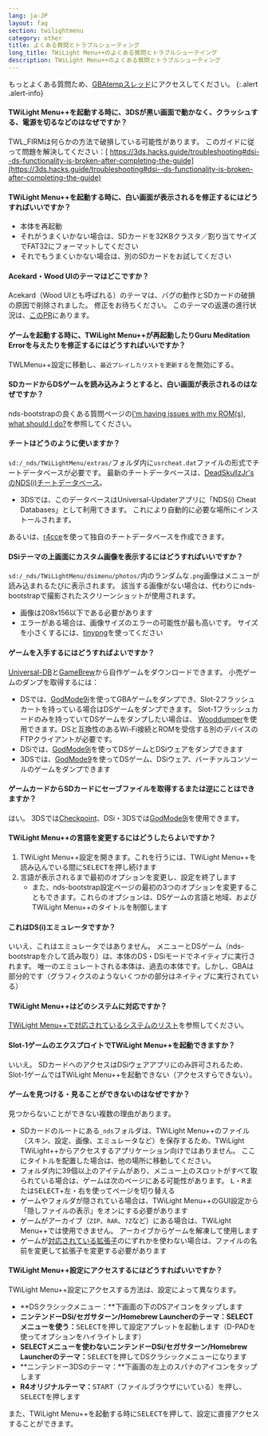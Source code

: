```yaml
---
lang: ja-JP
layout: faq
section: twilightmenu
category: other
title: よくある質問とトラブルシューティング
long_title: TWiLight Menu++のよくある質問とトラブルシューテイング
description: TWiLight Menu++のよくある質問とトラブルシューティング
---
```


もっとよくある質問ため、[GBAtempスレッド](https://gbatemp.net/threads/ds-i-3ds-twilight-menu-gui-for-ds-i-games-and-ds-i-menu-replacement.472200/)にアクセスしてください。
{:.alert .alert-info}

#### TWiLight Menu++を起動する時に、3DSが黒い画面で動かなく、クラッシュする、電源を切るなどのはなぜですか？
TWL_FIRMは何らかの方法で破損している可能性があります。 このガイドに従って問題を解決してください：[ https://3ds.hacks.guide/troubleshooting#dsi--ds-functionality-is-broken-after-completing-the-guide](https://3ds.hacks.guide/troubleshooting#dsi--ds-functionality-is-broken-after-completing-the-guide)

#### TWiLight Menu++を起動する時に、白い画面が表示されるを修正するにはどうすればいいですか？
- 本体を再起動
- それがうまくいかない場合は、SDカードを32KBクラスタ／割り当てサイズでFAT32にフォーマットしてください
- それでもうまくいかない場合は、別のSDカードをお試してください

#### Acekard・Wood UIのテーマはどこですか？
Acekard（Wood UIとも呼ばれる）のテーマは、バグの動作とSDカードの破損の原因で削除されました。 修正をお待ちください。 このテーマの返還の進行状況は、[このPR](https://github.com/DS-Homebrew/TWiLightMenu/pull/1109)にあります。

#### ゲームを起動する時に、TWiLight Menu++が再起動したりGuru Meditation Errorを与えたりを修正するにはどうすればいいですか？
TWLMenu++設定に移動し、`最近プレイしたリストを更新する`を無効にする。

#### SDカードからDSゲームを読み込みようとすると、白い画面が表示されるのはなぜですか？
nds-bootstrapの良くある質問ページの[I'm having issues with my ROM(s), what should I do?](../nds-bootstrap/faq?faq=im-having-issues-with-my-roms-what-should-i-do)を参照してください。

#### チートはどうのように使いますか？
`sd:/_nds/TWiLightMenu/extras/`フォルダ内に`usrcheat.dat`ファイルの形式でチートデータベースが必要です。 最新のチートデータベースは、[DeadSkullzJr'sのNDS(i)チートデータベース](https://gbatemp.net/threads/488711/)。
- 3DSでは、このデータベースはUniversal-Updaterアプリに「NDS(i) Cheat Databases」として利用てきます。 これにより自動的に必要な場所にインストールされます。

あるいは、[r4cce](http://hp.vector.co.jp/authors/VA013928/soft.html)を使って独自のチートデータベースを作成できます。

#### DSiテーマの上画面にカスタム画像を表示するにはどうすればいいですか？
`sd:/_nds/TWiLightMenu/dsimenu/photos/`内のランダムな`.png`画像はメニューが読み込まれるたびに表示されます。 該当する画像がない場合は、代わりにnds-bootstrapで撮影されたスクリーンショットが使用されます。

- 画像は208x156以下である必要があります
- エラーがある場合は、画像サイズのエラーの可能性が最も高いです。 サイズを小さくするには、[tinypng](https://tinypng.com)を使ってください

#### ゲームを入手するにはどうすればよいですか？
[Universal-DB](https://db.universal-team.net/ds)と[GameBrew](https://www.gamebrew.org/wiki/List_of_all_DS_homebrew#Games)から自作ゲームをダウンロードできます。 小売ゲームのダンプを取得するには：
- DSでは、[GodMode9i](https://github.com/DS-Homebrew/GodMode9i/releases)を使ってGBAゲームをダンプでき、Slot-2フラッシュカートを持っている場合はDSゲームをダンプできます。 Slot-1フラッシュカードのみを持っていてDSゲームをダンプしたい場合は、 [Wooddumper](https://digiex.net/attachments/wooddumper_r89-zip.14735/)を使用できます。DSと互換性のあるWi-Fi接続とROMを受信する別のデバイスのFTPクライアントが必要です。
- DSiでは、[GodMode9i](https://github.com/DS-Homebrew/GodMode9i/releases)を使ってDSゲームとDSiウェアをダンプできます
- 3DSでは、[GodMode9](https://github.com/d0k3/GodMode9/releases)を使ってDSゲーム、DSiウェア、バーチァルコンソールのゲームをダンプできます

#### ゲームカードからSDカードにセーブファイルを取得するまたは逆にことはできますか？
はい。 3DSでは[Checkpoint](https://github.com/FlagBrew/Checkpoint/releases)、DSi・3DSでは[GodMode9i](https://github.com/DS-Homebrew/GodMode9i/releases)を使用できます。

#### TWiLight Menu++の言語を変更するにはどうしたらよいですか？
1. TWiLight Menu++設定を開きます。これを行うには、TWiLight Menu++を読み込んでいる間に<kbd>SELECT</kbd>を押し続けます
1. 言語が表示されるまで最初のオプションを変更し、設定を終了します
   - また、nds-bootstrap設定ページの最初の3つのオプションを変更することもできます。これらのオプションは、DSゲームの言語と地域、およびTWiLight Menu++のタイトルを制御します

#### これはDS(i)エミュレータですか？
いいえ、これはエミュレータではありません。 メニューとDSゲーム（nds-bootstrapを介して読み取り）は、本体のDS・DSiモードでネイティブに実行されます。 唯一のエミュレートされる本体は、過去の本体です。しかし、GBAは部分的です（グラフィクスのようないくつかの部分はネイティブに実行されている）

#### TWiLight Menu++はどのシステムに対応ですか？
[TWiLight Menu++で対応されているシステムのリスト](../ds-index/emulators#twilight-menuで対応されているシステムのリスト)を参照してください。

#### Slot-1ゲームのエクスプロイトでTWiLight Menu++を起動できますか？
いいえ。 SDカードへのアクセスはDSiウェアアプリにのみ許可されるため、Slot-1ゲームではTWiLight Menu++を起動できない（アクセスすらできない）。

#### ゲームを見つける・見ることができないのはなぜですか？
見つからないことができない複数の理由があります。
- SDカードのルートにある`_nds`フォルダは、TWiLight Menu++のファイル（スキン、設定、画像、エミュレータなど）を保存するため、TWiLight TWiLight++からアクセスするアプリケーション向けではありません。 ここにタイトルを配置した場合は、他の場所に移動してください。
- フォルダ内に39個以上のアイテムがあり、メニュー上のスロットがすべて取られている場合は、ゲームは次のページにある可能性があります。 <kbd class="l">L</kbd>・<kbd class="r">R</kbd>または<kbd>SELECT</kbd>+<kbd>左</kbd>・<kbd>右</kbd>を使ってページを切り替える
- ゲームやフォルダが隠されている場合は、TWiLight Menu++のGUI設定から「隠しファイルの表示」をオンにする必要があります
- ゲームがアーカイブ（`ZIP`、`RAR`、`7Z`など）にある場合は、TWiLight Menu++では使用できません。 アーカイブからゲームを解凍して使用します
- ゲームが[対応されている拡張子](../ds-index/emulators#list-of-systems-supported-by-twilight-menu)のにずれかを使わない場合は、ファイルの名前を変更して拡張子を変更する必要があります

#### TWiLight Menu++設定にアクセスするにはどうすればいいですか？
TWiLight Menu++設定にアクセスする方法は、設定によって異なります。
- **DSクラシックメニュー：**下画面の下のDSアイコンをタップします
- **ニンテンドーDSi/セガサターン/Homebrew Launcherのテーマ：SELECTメニューを使う：**<kbd>SELECT</kbd>を押して設定アプレットを起動します（D-PADを使ってオプションをハイライトします）
- **SELECTメニューを使わないニンテンドーDSi/セガサターン/Homebrew Launcherのテーマ：**<kbd>SELECT</kbd>を押してDSクラシックメニューになります
- **ニンテンドー3DSのテーマ：**下画面の左上のスパナのアイコンをタップします
- **R4オリジナルテーマ：**<kbd>START</kbd>（ファイルブラウザにいている）を押し、<kbd>SELECT</kbd>を押します

また、TWiLight Menu++を起動する時に<kbd>SELECT</kbd>を押して、設定に直接アクセスすることができます。
